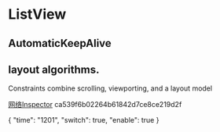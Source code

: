 # ListView


## AutomaticKeepAlive


## layout algorithms.
Constraints
combine scrolling, viewporting, and a layout model


[网络Inspector](https://medium.com/flutter-community/inspecting-http-requests-in-flutter-9deeddfe8d1)
ca539f6b02264b61842d7ce8ce219d2f

{
"time": "1201",
"switch": true,
"enable": true
}
